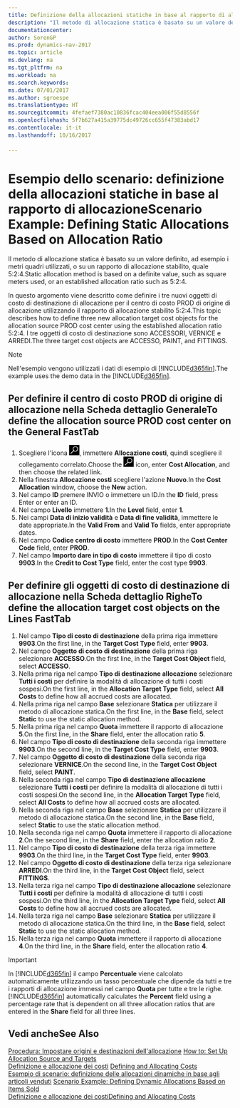 ```yaml
---
title: Definizione della allocazioni statiche in base al rapporto di allocazione
description: "Il metodo di allocazione statica è basato su un valore definito, ad esempio i metri quadri utilizzati, o su un rapporto di allocazione stabilito, quale 5:2:4."
documentationcenter: 
author: SorenGP
ms.prod: dynamics-nav-2017
ms.topic: article
ms.devlang: na
ms.tgt_pltfrm: na
ms.workload: na
ms.search.keywords: 
ms.date: 07/01/2017
ms.author: sgroespe
ms.translationtype: HT
ms.sourcegitcommit: 4fefaef7380ac10836fcac404eea006f55d8556f
ms.openlocfilehash: 5f7b627a415a39775dc49726cc655f47383abd17
ms.contentlocale: it-it
ms.lasthandoff: 10/16/2017

---
```

# <a name="scenario-example-defining-static-allocations-based-on-allocation-ratio"></a><span data-ttu-id="cfdd9-103">Esempio dello scenario: definizione della allocazioni statiche in base al rapporto di allocazione</span><span class="sxs-lookup"><span data-stu-id="cfdd9-103">Scenario Example: Defining Static Allocations Based on Allocation Ratio</span></span>
<span data-ttu-id="cfdd9-104">Il metodo di allocazione statica è basato su un valore definito, ad esempio i metri quadri utilizzati, o su un rapporto di allocazione stabilito, quale 5:2:4.</span><span class="sxs-lookup"><span data-stu-id="cfdd9-104">Static allocation method is based on a definite value, such as square meters used, or an established allocation ratio such as 5:2:4.</span></span>  

<span data-ttu-id="cfdd9-105">In questo argomento viene descritto come definire i tre nuovi oggetti di costo di destinazione di allocazione per il centro di costo PROD di origine di allocazione utilizzando il rapporto di allocazione stabilito 5:2:4.</span><span class="sxs-lookup"><span data-stu-id="cfdd9-105">This topic describes how to define three new allocation target cost objects for the allocation source PROD cost center using the established allocation ratio 5:2:4.</span></span> <span data-ttu-id="cfdd9-106">I tre oggetti di costo di destinazione sono ACCESSORI, VERNICE e ARREDI.</span><span class="sxs-lookup"><span data-stu-id="cfdd9-106">The three target cost objects are ACCESSO, PAINT, and FITTINGS.</span></span>  

> [!NOTE]  
>  <span data-ttu-id="cfdd9-107">Nell'esempio vengono utilizzati i dati di esempio di [!INCLUDE[d365fin](includes/d365fin_md.md)].</span><span class="sxs-lookup"><span data-stu-id="cfdd9-107">The example uses the demo data in the [!INCLUDE[d365fin](includes/d365fin_md.md)].</span></span>  

## <a name="to-define-the-allocation-source-prod-cost-center-on-the-general-fasttab"></a><span data-ttu-id="cfdd9-108">Per definire il centro di costo PROD di origine di allocazione nella Scheda dettaglio Generale</span><span class="sxs-lookup"><span data-stu-id="cfdd9-108">To define the allocation source PROD cost center on the General FastTab</span></span>  

1.  <span data-ttu-id="cfdd9-109">Scegliere l'icona ![Cerca pagina o report](media/ui-search/search_small.png "icona Cerca pagina o report"), immettere **Allocazione costi**, quindi scegliere il collegamento correlato.</span><span class="sxs-lookup"><span data-stu-id="cfdd9-109">Choose the ![Search for Page or Report](media/ui-search/search_small.png "Search for Page or Report icon") icon, enter **Cost Allocation**, and then choose the related link.</span></span>  
2.  <span data-ttu-id="cfdd9-110">Nella finestra **Allocazione costi** scegliere l'azione **Nuovo**.</span><span class="sxs-lookup"><span data-stu-id="cfdd9-110">In the **Cost Allocation** window, choose the **New** action.</span></span>  
3.  <span data-ttu-id="cfdd9-111">Nel campo **ID** premere INVIO o immettere un ID.</span><span class="sxs-lookup"><span data-stu-id="cfdd9-111">In the **ID** field, press Enter or enter an ID.</span></span>  
4.  <span data-ttu-id="cfdd9-112">Nel campo **Livello** immettere **1**.</span><span class="sxs-lookup"><span data-stu-id="cfdd9-112">In the **Level** field, enter **1**.</span></span>  
5.  <span data-ttu-id="cfdd9-113">Nei campi **Data di inizio validità** e **Data di fine validità**, immettere le date appropriate.</span><span class="sxs-lookup"><span data-stu-id="cfdd9-113">In the **Valid From** and **Valid To** fields, enter appropriate dates.</span></span>  
6.  <span data-ttu-id="cfdd9-114">Nel campo **Codice centro di costo** immettere **PROD**.</span><span class="sxs-lookup"><span data-stu-id="cfdd9-114">In the **Cost Center Code** field, enter **PROD**.</span></span>  
7.  <span data-ttu-id="cfdd9-115">Nel campo **Importo dare in tipo di costo** immettere il tipo di costo **9903**.</span><span class="sxs-lookup"><span data-stu-id="cfdd9-115">In the **Credit to Cost Type** field, enter the cost type **9903**.</span></span>  

## <a name="to-define-the-allocation-target-cost-objects-on-the-lines-fasttab"></a><span data-ttu-id="cfdd9-116">Per definire gli oggetti di costo di destinazione di allocazione nella Scheda dettaglio Righe</span><span class="sxs-lookup"><span data-stu-id="cfdd9-116">To define the allocation target cost objects on the Lines FastTab</span></span>  

1.  <span data-ttu-id="cfdd9-117">Nel campo **Tipo di costo di destinazione** della prima riga immettere **9903**.</span><span class="sxs-lookup"><span data-stu-id="cfdd9-117">On the first line, in the **Target Cost Type** field, enter **9903**.</span></span>  
2.  <span data-ttu-id="cfdd9-118">Nel campo **Oggetto di costo di destinazione** della prima riga selezionare **ACCESSO**.</span><span class="sxs-lookup"><span data-stu-id="cfdd9-118">On the first line, in the **Target Cost Object** field, select **ACCESSO**.</span></span>  
3.  <span data-ttu-id="cfdd9-119">Nella prima riga nel campo **Tipo di destinazione allocazione** selezionare **Tutti i costi** per definire la modalità di allocazione di tutti i costi sospesi.</span><span class="sxs-lookup"><span data-stu-id="cfdd9-119">On the first line, in the **Allocation Target Type** field, select **All Costs** to define how all accrued costs are allocated.</span></span>  
4.  <span data-ttu-id="cfdd9-120">Nella prima riga nel campo **Base** selezionare **Statica** per utilizzare il metodo di allocazione statica.</span><span class="sxs-lookup"><span data-stu-id="cfdd9-120">On the first line, in the **Base** field, select **Static** to use the static allocation method.</span></span>  
5.  <span data-ttu-id="cfdd9-121">Nella prima riga nel campo **Quota** immettere il rapporto di allocazione **5**.</span><span class="sxs-lookup"><span data-stu-id="cfdd9-121">On the first line, in the **Share** field, enter the allocation ratio **5**.</span></span>  
6.  <span data-ttu-id="cfdd9-122">Nel campo **Tipo di costo di destinazione** della seconda riga immettere **9903**.</span><span class="sxs-lookup"><span data-stu-id="cfdd9-122">On the second line, in the **Target Cost Type** field, enter **9903**.</span></span>  
7.  <span data-ttu-id="cfdd9-123">Nel campo **Oggetto di costo di destinazione** della seconda riga selezionare **VERNICE**.</span><span class="sxs-lookup"><span data-stu-id="cfdd9-123">On the second line, in the **Target Cost Object** field, select **PAINT**.</span></span>  
8.  <span data-ttu-id="cfdd9-124">Nella seconda riga nel campo **Tipo di destinazione allocazione** selezionare **Tutti i costi** per definire la modalità di allocazione di tutti i costi sospesi.</span><span class="sxs-lookup"><span data-stu-id="cfdd9-124">On the second line, in the **Allocation Target Type** field, select **All Costs** to define how all accrued costs are allocated.</span></span>  
9. <span data-ttu-id="cfdd9-125">Nella seconda riga nel campo **Base** selezionare **Statica** per utilizzare il metodo di allocazione statica.</span><span class="sxs-lookup"><span data-stu-id="cfdd9-125">On the second line, in the **Base** field, select **Static** to use the static allocation method.</span></span>  
10. <span data-ttu-id="cfdd9-126">Nella seconda riga nel campo **Quota** immettere il rapporto di allocazione **2**.</span><span class="sxs-lookup"><span data-stu-id="cfdd9-126">On the second line, in the **Share** field, enter the allocation ratio **2**.</span></span>  
11. <span data-ttu-id="cfdd9-127">Nel campo **Tipo di costo di destinazione** della terza riga immettere **9903**.</span><span class="sxs-lookup"><span data-stu-id="cfdd9-127">On the third line, in the **Target Cost Type** field, enter **9903**.</span></span>  
12. <span data-ttu-id="cfdd9-128">Nel campo **Oggetto di costo di destinazione** della terza riga selezionare **ARREDI**.</span><span class="sxs-lookup"><span data-stu-id="cfdd9-128">On the third line, in the **Target Cost Object** field, select **FITTINGS**.</span></span>  
13. <span data-ttu-id="cfdd9-129">Nella terza riga nel campo **Tipo di destinazione allocazione** selezionare **Tutti i costi** per definire la modalità di allocazione di tutti i costi sospesi.</span><span class="sxs-lookup"><span data-stu-id="cfdd9-129">On the third line, in the **Allocation Target Type** field, select **All Costs** to define how all accrued costs are allocated.</span></span>  
14. <span data-ttu-id="cfdd9-130">Nella terza riga nel campo **Base** selezionare **Statica** per utilizzare il metodo di allocazione statica.</span><span class="sxs-lookup"><span data-stu-id="cfdd9-130">On the third line, in the **Base** field, select **Static** to use the static allocation method.</span></span>  
15. <span data-ttu-id="cfdd9-131">Nella terza riga nel campo **Quota** immettere il rapporto di allocazione **4**.</span><span class="sxs-lookup"><span data-stu-id="cfdd9-131">On the third line, in the **Share** field, enter the allocation ratio **4**.</span></span>  

> [!IMPORTANT]  
>  <span data-ttu-id="cfdd9-132">In [!INCLUDE[d365fin](includes/d365fin_md.md)] il campo **Percentuale** viene calcolato automaticamente utilizzando un tasso percentuale che dipende da tutti e tre i rapporti di allocazione immessi nel campo **Quota**  per tutte e tre le righe.</span><span class="sxs-lookup"><span data-stu-id="cfdd9-132">[!INCLUDE[d365fin](includes/d365fin_md.md)] automatically calculates the **Percent** field using a percentage rate that is dependent on all three allocation ratios that are entered in the **Share** field for all three lines.</span></span>  

## <a name="see-also"></a><span data-ttu-id="cfdd9-133">Vedi anche</span><span class="sxs-lookup"><span data-stu-id="cfdd9-133">See Also</span></span>  
<span data-ttu-id="cfdd9-134">[Procedura: Impostare origini e destinazioni dell'allocazione](finance-how-to-set-up-allocation-source-and-targets.md) </span><span class="sxs-lookup"><span data-stu-id="cfdd9-134">[How to: Set Up Allocation Source and Targets](finance-how-to-set-up-allocation-source-and-targets.md) </span></span>  
<span data-ttu-id="cfdd9-135">[Definizione e allocazione dei costi](finance-define-and-allocate-costs.md) </span><span class="sxs-lookup"><span data-stu-id="cfdd9-135">[Defining and Allocating Costs](finance-define-and-allocate-costs.md) </span></span>  
<span data-ttu-id="cfdd9-136">[Esempio di scenario: definizione delle allocazioni dinamiche in base agli articoli venduti](finance-scenario-example-defining-dynamic-allocations-based-on-items-sold.md) </span><span class="sxs-lookup"><span data-stu-id="cfdd9-136">[Scenario Example: Defining Dynamic Allocations Based on Items Sold](finance-scenario-example-defining-dynamic-allocations-based-on-items-sold.md) </span></span>  
[<span data-ttu-id="cfdd9-137">Definizione e allocazione dei costi</span><span class="sxs-lookup"><span data-stu-id="cfdd9-137">Defining and Allocating Costs</span></span>](finance-define-and-allocate-costs.md)

